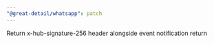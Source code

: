 ```yaml
---
"@great-detail/whatsapp": patch
---
```


Return x-hub-signature-256 header alongside event notification return
